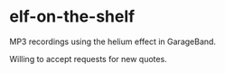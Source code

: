 elf-on-the-shelf
================

MP3 recordings using the helium effect in GarageBand.

Willing to accept requests for new quotes.